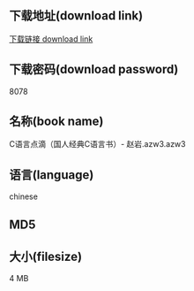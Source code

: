 ## 下载地址(download link)
[下载链接 download link](https://voluble-croquembouche-d321dc.netlify.app/?s=C%E8%AF%AD%E8%A8%80%E7%82%B9%E6%BB%B4%EF%BC%88%E5%9B%BD%E4%BA%BA%E7%BB%8F%E5%85%B8C%E8%AF%AD%E8%A8%80%E4%B9%A6%EF%BC%89-+%E8%B5%B5%E5%B2%A9.azw3)

## 下载密码(download password)
8078

## 名称(book name)
C语言点滴（国人经典C语言书）- 赵岩.azw3.azw3

## 语言(language)
chinese

## MD5


## 大小(filesize)
4 MB
